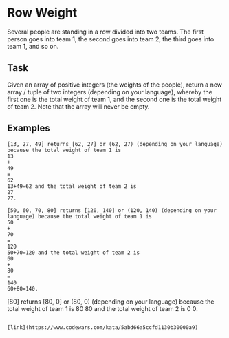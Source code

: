 # Row Weight

Several people are standing in a row divided into two teams. The first person goes into team 1, the second goes into team 2, the third goes into team 1, and so on.

## Task
Given an array of positive integers (the weights of the people), return a new array / tuple of two integers (depending on your language), whereby the first one is the total weight of team 1, and the second one is the total weight of team 2. Note that the array will never be empty.

## Examples

```
[13, 27, 49] returns [62, 27] or (62, 27) (depending on your language) because the total weight of team 1 is 
13
+
49
=
62
13+49=62 and the total weight of team 2 is 
27
27.
```

```
[50, 60, 70, 80] returns [120, 140] or (120, 140) (depending on your language) because the total weight of team 1 is 
50
+
70
=
120
50+70=120 and the total weight of team 2 is 
60
+
80
=
140
60+80=140.

```
[80] returns [80, 0] or (80, 0) (depending on your language) because the total weight of team 1 is 
80
80 and the total weight of team 2 is 
0
0.
```

[link](https://www.codewars.com/kata/5abd66a5ccfd1130b30000a9)